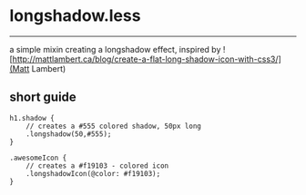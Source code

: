 # longshadow.less

---

a simple mixin creating a longshadow effect, inspired by ![http://mattlambert.ca/blog/create-a-flat-long-shadow-icon-with-css3/](Matt Lambert)

## short guide

```LESS
h1.shadow {
    // creates a #555 colored shadow, 50px long
    .longshadow(50,#555);
}

.awesomeIcon {
    // creates a #f19103 - colored icon
    .longshadowIcon(@color: #f19103);
}
```